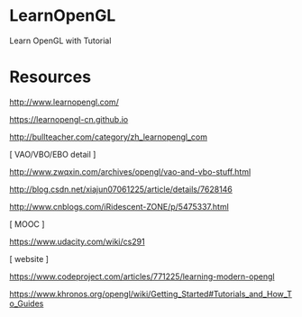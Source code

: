 # LearnOpenGL

Learn OpenGL with Tutorial

# Resources

http://www.learnopengl.com/

https://learnopengl-cn.github.io

http://bullteacher.com/category/zh_learnopengl_com

[ VAO/VBO/EBO detail ]

http://www.zwqxin.com/archives/opengl/vao-and-vbo-stuff.html

http://blog.csdn.net/xiajun07061225/article/details/7628146

http://www.cnblogs.com/iRidescent-ZONE/p/5475337.html

[ MOOC ]

https://www.udacity.com/wiki/cs291

[ website ]

https://www.codeproject.com/articles/771225/learning-modern-opengl

https://www.khronos.org/opengl/wiki/Getting_Started#Tutorials_and_How_To_Guides